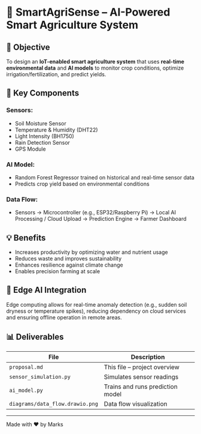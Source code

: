 # 🌾 SmartAgriSense – AI-Powered Smart Agriculture System

## 🎯 Objective

To design an **IoT-enabled smart agriculture system** that uses **real-time environmental data** and **AI models** to monitor crop conditions, optimize irrigation/fertilization, and predict yields.

## 🔧 Key Components

### Sensors:
- Soil Moisture Sensor
- Temperature & Humidity (DHT22)
- Light Intensity (BH1750)
- Rain Detection Sensor
- GPS Module

### AI Model:
- Random Forest Regressor trained on historical and real-time sensor data
- Predicts crop yield based on environmental conditions

### Data Flow:
- Sensors → Microcontroller (e.g., ESP32/Raspberry Pi) → Local AI Processing / Cloud Upload → Prediction Engine → Farmer Dashboard

## 💡 Benefits

- Increases productivity by optimizing water and nutrient usage
- Reduces waste and improves sustainability
- Enhances resilience against climate change
- Enables precision farming at scale

## 🧠 Edge AI Integration

Edge computing allows for real-time anomaly detection (e.g., sudden soil dryness or temperature spikes), reducing dependency on cloud services and ensuring offline operation in remote areas.

## 📊 Deliverables

| File | Description |
|------|-------------|
| `proposal.md` | This file – project overview |
| `sensor_simulation.py` | Simulates sensor readings |
| `ai_model.py` | Trains and runs prediction model |
| `diagrams/data_flow.drawio.png` | Data flow visualization |

---

Made with ❤️ by Marks